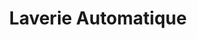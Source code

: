 ---
title: "Laverie Automatique"
url: /nice/laverie-automatique-avenue-saint-augustin/
shop: Wäscherei
---